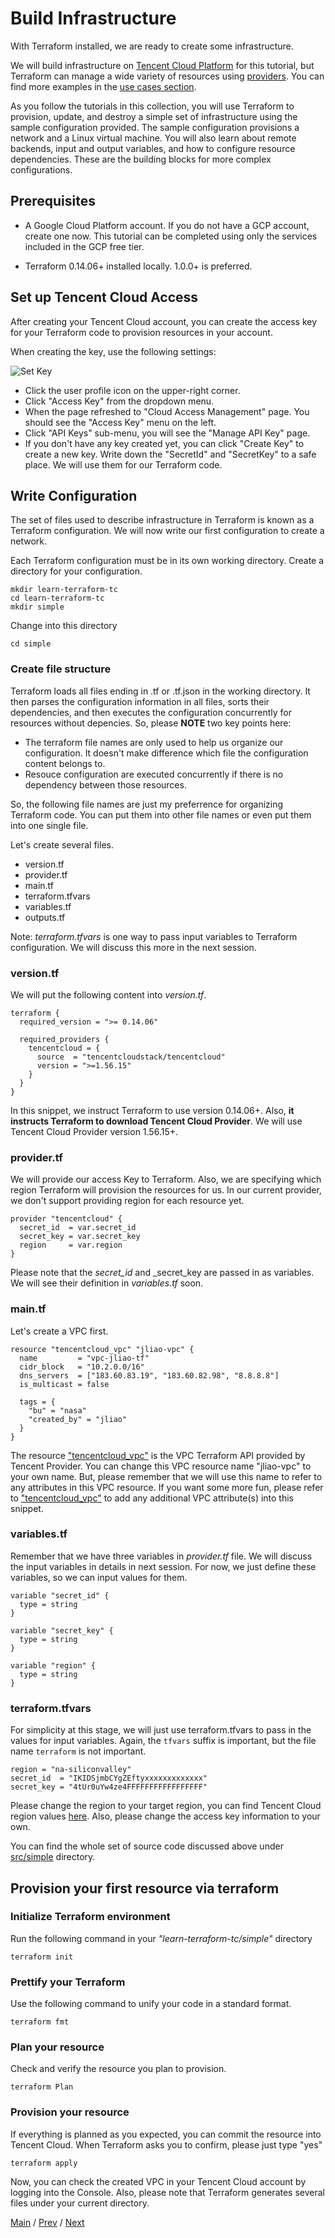 # Build Infrastructure

With Terraform installed, we are ready to create some infrastructure.

We will build infrastructure on [Tencent Cloud Platform](https://intl.cloud.tencent.com/campaign/freetier) for this tutorial, but Terraform can manage a wide variety of resources using [providers](https://www.terraform.io/language/providers). You can find more examples in the [use cases section](https://www.terraform.io/intro/use-cases).

As you follow the tutorials in this collection, you will use Terraform to provision, update, and destroy a simple set of infrastructure using the sample configuration provided. The sample configuration provisions a network and a Linux virtual machine. You will also learn about remote backends, input and output variables, and how to configure resource dependencies. These are the building blocks for more complex configurations.

## Prerequisites

- A Google Cloud Platform account. If you do not have a GCP account, create one now. This tutorial can be completed using only the services included in the GCP free tier.

- Terraform 0.14.06+ installed locally. 1.0.0+ is preferred.

## Set up Tencent Cloud Access

After creating your Tencent Cloud account, you can create the access key for your Terraform code to provision resources in your account.

When creating the key, use the following settings:

![Set Key](../images/tc-create-access-key.png)

- Click the user profile icon on the upper-right corner.
- Click "Access Key" from the dropdown menu.
- When the page refreshed to "Cloud Access Management" page. You should see the "Access Key" menu on the left.
- Click "API Keys" sub-menu, you will see the "Manage API Key" page.
- If you don't have any key created yet, you can click "Create Key" to create a new key. Write down the "SecretId" and "SecretKey" to a safe place. We will use them for our Terraform code.

## Write Configuration

The set of files used to describe infrastructure in Terraform is known as a Terraform configuration. We will now write our first configuration to create a network.

Each Terraform configuration must be in its own working directory. Create a directory for your configuration.

```
mkdir learn-terraform-tc
cd learn-terraform-tc
mkdir simple
```

Change into this directory

```
cd simple
```

### Create file structure

Terraform loads all files ending in .tf or .tf.json in the working directory. It then parses the configuration information in all files, sorts their dependencies, and then executes the configuration concurrently for resources without depencies. So, please **NOTE** two key points here:
- The terraform file names are only used to help us organize our configuration. It doesn't make difference which file the configuration content belongs to.
- Resouce configuration are executed concurrently if there is no dependency between those resources.

So, the following file names are just my preferrence for organizing Terraform code. You can put them into other file names or even put them into one single file.

Let's create several files.
- version.tf
- provider.tf
- main.tf
- terraform.tfvars
- variables.tf
- outputs.tf

Note: _terraform.tfvars_ is one way to pass input variables to Terraform configuration. We will discuss this more in the next session.

### version.tf

We will put the following content into _version.tf_.
```
terraform {
  required_version = ">= 0.14.06"

  required_providers {
    tencentcloud = {
      source  = "tencentcloudstack/tencentcloud"
      version = ">=1.56.15"
    }
  }
}
```

In this snippet, we instruct Terraform to use version 0.14.06+. Also, **it instructs Terraform to download Tencent Cloud Provider**. We will use Tencent Cloud Provider version 1.56.15+.

### provider.tf

We will provide our access Key to Terraform. Also, we are specifying which region Terraform will provision the resources for us. In our current provider, we don't support providing region for each resource yet.

```
provider "tencentcloud" {
  secret_id  = var.secret_id
  secret_key = var.secret_key
  region     = var.region
}
```

Please note that the _secret\_id_ and _secret\_key are passed in as variables. We will see their definition in _variables.tf_ soon.

### main.tf

Let's create a VPC first.

```
resource "tencentcloud_vpc" "jliao-vpc" {
  name         = "vpc-jliao-tf"
  cidr_block   = "10.2.0.0/16"
  dns_servers  = ["183.60.83.19", "183.60.82.98", "8.8.8.8"]
  is_multicast = false

  tags = {
    "bu" = "nasa"
    "created_by" = "jliao"    	
  }
}
```  

The resource ["tencentcloud_vpc"](https://registry.terraform.io/providers/tencentcloudstack/tencentcloud/latest/docs/resources/vpc) is the VPC Terraform API provided by Tencent Provider. You can change this VPC resource name "jliao-vpc" to your own name. But, please remember that we will use this name to refer to any attributes in this VPC resource. If you want some more fun, please refer to ["tencentcloud_vpc"](https://registry.terraform.io/providers/tencentcloudstack/tencentcloud/latest/docs/resources/vpc) to add any additional VPC attribute(s) into this snippet.

### variables.tf

Remember that we have three variables in _provider.tf_ file. We will discuss the input variables in details in next session. For now, we just define these variables, so we can input values for them.

```
variable "secret_id" {
  type = string
}

variable "secret_key" {
  type = string
}

variable "region" {
  type = string
}
```

### terraform.tfvars

For simplicity at this stage, we will just use terraform.tfvars to pass in the values for input variables. Again, the `tfvars` suffix is important, but the file name `terraform` is not important.

```
region = "na-siliconvalley"
secret_id  = "IKIDSjmbCYgZEftyxxxxxxxxxxxxx"
secret_key = "4tUr0uYw4ze4FFFFFFFFFFFFFFFFF"
```

Please change the region to your target region, you can find Tencent Cloud region values [here](https://intl.cloud.tencent.com/document/product/213/6091). Also, please change the access key information to your own.

You can find the whole set of source code discussed above under [src/simple](../src/simple) directory.

## Provision your first resource via terraform

### Initialize Terraform environment

Run the following command in your _"learn-terraform-tc/simple"_ directory
```
terraform init
```

### Prettify your Terraform
Use the following command to unify your code in a standard format.
```
terraform fmt
```

### Plan your resource
Check and verify the resource you plan to provision.
```
terraform Plan
```

### Provision your resource
If everything is planned as you expected, you can commit the resource into Tencent Cloud. When Terraform asks you to confirm, please just type "yes"
```
terraform apply
```

Now, you can check the created VPC in your Tencent Cloud account by logging into the Console. Also, please note that Terraform generates several files under your current directory.


[Main](../README.md) / [Prev](./02-installation.md) / [Next](./04-change-infra.md)
